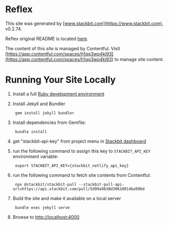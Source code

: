 # Reflex

This site was generated by [www.stackbit.com](https://www.stackbit.com), v0.2.74.

Reflex original README is located [here](./README.theme.md).

The content of this site is managed by Contentful. Visit [https://app.contentful.com/spaces/h1qq3wp4kl93](https://app.contentful.com/spaces/h1qq3wp4kl93) to manage site content.

# Running Your Site Locally

1. Install a full [Ruby development environment](https://jekyllrb.com/docs/installation/)

1. Install Jekyll and Bundler

        gem install jekyll bundler

1. Install dependencies from Gemfile:

        bundle install

1. get "stackbit-api-key" from project menu in [Stackbit dashboard](https://app.stackbit.com/dashboard)

1. run the following command to assign this key to `STACKBIT_API_KEY` environment variable:

        export STACKBIT_API_KEY={stackbit_netlify_api_key}

1. run the following command to fetch site contents from Contentful:

        npx @stackbit/stackbit-pull --stackbit-pull-api-url=https://api.stackbit.com/pull/5d99a9638d30610014ba99bd

1. Build the site and make it available on a local server

        bundle exec jekyll serve

1. Browse to [http://localhost:4000](http://localhost:4000)
